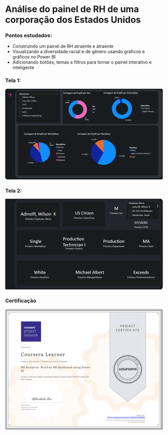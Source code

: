 # Análise do painel de RH de uma corporação dos Estados Unidos

### Pontos estudados:

* Construindo um painel de RH atraente e atraente
* Visualizando a diversidade racial e de gênero usando gráficos e gráficos no Power BI
* Adicionando botões, temas e filtros para tornar o painel interativo e inteligente


### Tela 1:

![Main](MainPage.png)

### Tela 2:
![Employee](EmployeePage.png)

### Certificação

![Certificacao](Certification.png)
